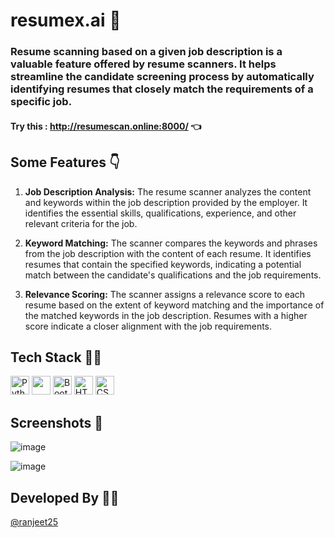 # resumex.ai 🤖   

### Resume scanning based on a given job description is a valuable feature offered by resume scanners. It helps streamline the candidate screening process by automatically identifying resumes that closely match the requirements of a specific job.  
#### Try this : http://resumescan.online:8000/ 👈

## Some Features 👇  

 1. <b>Job Description Analysis:</b> The resume scanner analyzes the content and keywords within the job description provided by the employer. It identifies the essential skills, qualifications, experience, and other relevant criteria for the job.
  
 2. <b>Keyword Matching:</b> The scanner compares the keywords and phrases from the job description with the content of each resume. It identifies resumes that contain the specified keywords, indicating a potential match between the candidate's qualifications and the job requirements.
    
 3. <b>Relevance Scoring:</b> The scanner assigns a relevance score to each resume based on the extent of keyword matching and the importance of the matched keywords in the job description. Resumes with a higher score indicate a closer alignment with the job requirements.

## Tech Stack 🧑‍💻  
<div align="left">
  <img width="30" src="https://user-images.githubusercontent.com/25181517/183423507-c056a6f9-1ba8-4312-a350-19bcbc5a8697.png" alt="Python" title="Python"/>
 <img width="30" src="https://e7.pngegg.com/pngimages/309/384/png-clipart-scikit-learn-python-computer-icons-scikit-machine-learning-learning-text-orange.png"></img>
  <img width="30" src="https://user-images.githubusercontent.com/25181517/183898054-b3d693d4-dafb-4808-a509-bab54cf5de34.png" alt="Bootstrap" title="Bootstrap"/>
	<img width="30" src="https://user-images.githubusercontent.com/25181517/192158954-f88b5814-d510-4564-b285-dff7d6400dad.png" alt="HTML" title="HTML"/>
  <img width="30" src="https://user-images.githubusercontent.com/25181517/183898674-75a4a1b1-f960-4ea9-abcb-637170a00a75.png" alt="CSS" title="CSS"/>
</div>  

## Screenshots 📸 

![image](https://github.com/ranjeet25/resumex.ai/assets/79698226/b5d2b469-2e06-4876-89e2-aa4deaf9e482)  

![image](https://github.com/ranjeet25/resumex.ai/assets/79698226/d3a5d397-2e7e-4fc1-80bf-0a7ca6122046)  

## Developed By 🧑‍💻  
<a href="https://github.com/ranjeet25">@ranjeet25</a>


